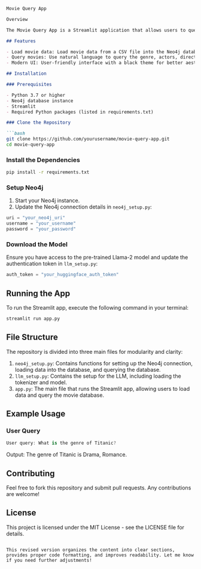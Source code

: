 
```markdown
Movie Query App

Overview

The Movie Query App is a Streamlit application that allows users to query movie data stored in a Neo4j database using natural language processing techniques. The app is powered by a pre-trained LLM (Llama-2) to convert natural language queries into Cypher queries, providing a seamless and intuitive way to interact with the movie database.

## Features

- Load movie data: Load movie data from a CSV file into the Neo4j database.
- Query movies: Use natural language to query the genre, actors, director, rating, or overview of a specific movie.
- Modern UI: User-friendly interface with a black theme for better aesthetics.

## Installation

### Prerequisites

- Python 3.7 or higher
- Neo4j database instance
- Streamlit
- Required Python packages (listed in requirements.txt)

### Clone the Repository

```bash
git clone https://github.com/yourusername/movie-query-app.git
cd movie-query-app
```

### Install the Dependencies

```bash
pip install -r requirements.txt
```

### Setup Neo4j

1. Start your Neo4j instance.
2. Update the Neo4j connection details in `neo4j_setup.py`:

```python
uri = "your_neo4j_uri"
username = "your_username"
password = "your_password"
```

### Download the Model

Ensure you have access to the pre-trained Llama-2 model and update the authentication token in `llm_setup.py`:

```python
auth_token = "your_huggingface_auth_token"
```

## Running the App

To run the Streamlit app, execute the following command in your terminal:

```bash
streamlit run app.py
```

## File Structure

The repository is divided into three main files for modularity and clarity:

1. `neo4j_setup.py`: Contains functions for setting up the Neo4j connection, loading data into the database, and querying the database.
2. `llm_setup.py`: Contains the setup for the LLM, including loading the tokenizer and model.
3. `app.py`: The main file that runs the Streamlit app, allowing users to load data and query the movie database.

## Example Usage

### User Query

```csharp
User query: What is the genre of Titanic?
```

Output: The genre of Titanic is Drama, Romance.

## Contributing

Feel free to fork this repository and submit pull requests. Any contributions are welcome!

## License

This project is licensed under the MIT License - see the LICENSE file for details.
```

This revised version organizes the content into clear sections, provides proper code formatting, and improves readability. Let me know if you need further adjustments!

